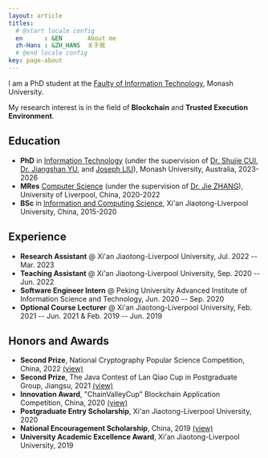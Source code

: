```yaml
---
layout: article
titles:
  # @start locale config
  en      : &EN       About me
  zh-Hans : &ZH_HANS  关于我
  # @end locale config
key: page-about
---
```


I am a PhD student  at the [Faulty of Information Technology](https://www.monash.edu/it), Monash University.

My research interest is in the field of **Blockchain** and **Trusted Execution Environment**. 

## Education

- **PhD** in [Information Technology](https://www.monash.edu/it) (under the supervision of [Dr. Shujie CUI](https://shujiecui.github.io/), [Dr. Jiangshan YU](https://www.jiangshanyu.com/), and [Joseph LIU](http://users.monash.edu.au/~kailiu/)), Monash University, Australia, 2023-2026
- **MRes** [Computer Science](https://www.xjtlu.edu.cn/en/study/masters/mres-computer-science) (under the supervision of [Dr. Jie ZHANG](https://www.xjtlu.edu.cn/en/departments/academic-departments/communications-and-networking/staff/jie-zhang01)), University of Liverpool, China, 2020-2022
- **BSc** in [Information and Computing Science](https://www.xjtlu.edu.cn/en/study/undergraduate/information-and-computing-science), Xi'an Jiaotong-Liverpool University, China, 2015-2020

## Experience

- **Research Assistant** @ Xi'an Jiaotong-Liverpool University, Jul. 2022 -- Mar. 2023
- **Teaching Assistant** @ Xi'an Jiaotong-Liverpool University, Sep. 2020 -- Jun. 2022
- **Software Engineer Intern** @ Peking University Advanced Institute of Information Science and Technology, Jun. 2020 -- Sep. 2020
- **Optional Course Lecturer** @ Xi'an Jiaotong-Liverpool University, Feb. 2021 -- Jun. 2021 & Feb. 2019 -- Jun. 2019

## Honors and Awards

- **Second Prize**, National Cryptography Popular Science Competition, China, 2022 [(view)](https://hdk-certificate.oss-cn-beijing.aliyuncs.com/Cryptography%20Popular%20Science%20Competition.pdf)
- **Second Prize**, The Java Contest of Lan Qiao Cup in Postgraduate Group, Jiangsu, 2021 [(view)](https://hdk-certificate.oss-cn-beijing.aliyuncs.com/lanqiao.pdf)
- **Innovation Award**, "ChainValleyCup" Blockchain Application Competition, China, 2020 [(view)](https://hdk-certificate.oss-cn-beijing.aliyuncs.com/ChainValleyCup.pdf)
- **Postgraduate Entry Scholarship**, Xi'an Jiaotong-Liverpool University, 2020
- **National Encouragement Scholarship**, China, 2019 [(view)](https://hdk-certificate.oss-cn-beijing.aliyuncs.com/Encouragement%20Scholarship.pdf)
- **University Academic Excellence Award**, Xi'an Jiaotong-Liverpool University, 2019

